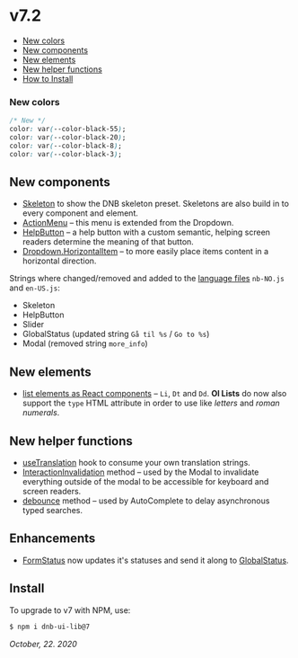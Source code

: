# v7.2

- [New colors](#new-colors)
- [New components](#new-components)
- [New elements](#new-elements)
- [New helper functions](#new-helper-functions)
- [How to Install](#install)

### New colors

```css
/* New */
color: var(--color-black-55);
color: var(--color-black-20);
color: var(--color-black-8);
color: var(--color-black-3);
```

## New components

- [Skeleton](/uilib/components/skeleton) to show the DNB skeleton preset. Skeletons are also build in to every component and element.
- [ActionMenu](/uilib/components/dropdown#dropdown-action_menu) – this menu is extended from the Dropdown.
- [HelpButton](/uilib/components/help-button) – a help button with a custom semantic, helping screen readers determine the meaning of that button.
- [Dropdown.HorizontalItem](/uilib/components/dropdown/demos#dropdown-item-content-directions) – to more easily place items content in a horizontal direction.

Strings where changed/removed and added to the [language files](/uilib/usage/customisation/localization) `nb-NO.js` and `en-US.js`:

- Skeleton
- HelpButton
- Slider
- GlobalStatus (updated string `Gå til %s` / `Go to %s`)
- Modal (removed string `more_info`)

## New elements

- [list elements as React components](/uilib/elements/lists) – `Li`, `Dt` and `Dd`. **Ol Lists** do now also support the `type` HTML attribute in order to use like _letters_ and _roman numerals_.

## New helper functions

- [useTranslation](/usage/customisation/localization#how-to-use-your-own-translation-strings) hook to consume your own translation strings.
- [InteractionInvalidation](/uilib/helpers/functions) method – used by the Modal to invalidate everything outside of the modal to be accessible for keyboard and screen readers.
- [debounce](/uilib/helpers/functions) method – used by AutoComplete to delay asynchronous typed searches.

## Enhancements

- [FormStatus](/uilib/components/form-status) now updates it's statuses and send it along to [GlobalStatus](/uilib/components/global-status).

## Install

To upgrade to v7 with NPM, use:

```bash
$ npm i dnb-ui-lib@7
```

_October, 22. 2020_
